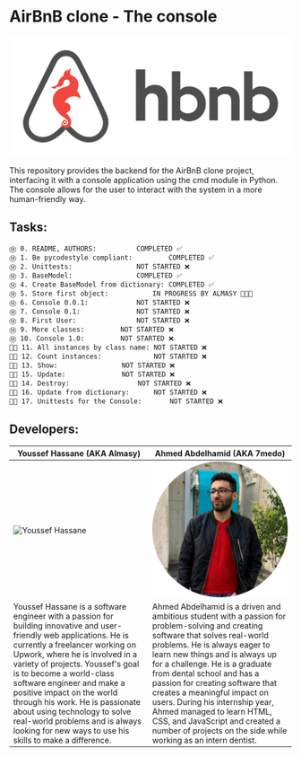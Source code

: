 # AirBnB clone - The console

![AirBnB Logo](https://github.com/Youssef-Hassane/AirBnB_clone/blob/master/images/65f4a1dd9c51265f49d0.png)

This repository provides the backend for the AirBnB clone project, 
interfacing it with a console application using the cmd module in Python.
The console allows for the user to interact with the system in a more human-friendly way.



## Tasks:
```
Ⓜ️ 0. README, AUTHORS:			COMPLETED ✅		
Ⓜ️ 1. Be pycodestyle compliant: 		COMPLETED ✅		
Ⓜ️ 2. Unittests: 				NOT STARTED ❌		
Ⓜ️ 3. BaseModel: 				COMPLETED ✅		
Ⓜ️ 4. Create BaseModel from dictionary:	COMPLETED ✅		
Ⓜ️ 5. Store first object: 			IN PROGRESS BY ALMASY 👨🏻‍💻
Ⓜ️ 6. Console 0.0.1:			NOT STARTED ❌		
Ⓜ️ 7. Console 0.1:				NOT STARTED ❌		
Ⓜ️ 8. First User:				NOT STARTED ❌		
Ⓜ️ 9. More classes:			NOT STARTED ❌		
Ⓜ️ 10. Console 1.0:			NOT STARTED ❌		
🦾🚀 11. All instances by class name:	NOT STARTED ❌
🦾🚀 12. Count instances: 			NOT STARTED ❌
🦾🚀 13. Show: 				NOT STARTED ❌
🦾🚀 15. Update: 				NOT STARTED ❌
🦾🚀 14. Destroy: 				NOT STARTED ❌
🦾🚀 16. Update from dictionary: 		NOT STARTED ❌
🦾🚀 17. Unittests for the Console: 		NOT STARTED ❌
```

## Developers:

| **Youssef Hassane (AKA Almasy)** | **Ahmed Abdelhamid (AKA 7medo)** |
|---|---|
| ![Youssef Hassane](https://github.com/Youssef-Hassane/Screenshot/blob/main/img.png) | ![Ahmed Abdelhamid](https://github.com/Youssef-Hassane/Screenshot/blob/main/Screenshot%202023-11-11%20at%2012.42.16%20AM-fotor-2023111104736.png) |
| Youssef Hassane is a software engineer with a passion for building innovative and user-friendly web applications. He is currently a freelancer working on Upwork, where he is involved in a variety of projects. Youssef's goal is to become a world-class software engineer and make a positive impact on the world through his work. He is passionate about using technology to solve real-world problems and is always looking for new ways to use his skills to make a difference. | Ahmed Abdelhamid is a driven and ambitious student with a passion for problem-solving and creating software that solves real-world problems. He is always eager to learn new things and is always up for a challenge. He is a graduate from dental school and has a passion for creating software that creates a meaningful impact on users. During his internship year, Ahmed managed to learn HTML, CSS, and JavaScript and created a number of projects on the side while working as an intern dentist. |

